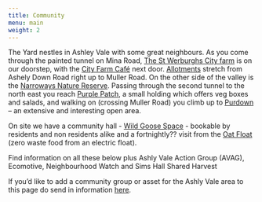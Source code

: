 ```yaml
---
title: Community
menu: main
weight: 2
---
```


The Yard nestles in Ashley Vale with some great neighbours. As you come through the painted tunnel on Mina Road, [The St Werburghs City farm](/community/st-werburghs-city-farm/) is on our doorstep, with the [City Farm Café](https://www.swcityfarm.co.uk/city-farm/the-farm-cafe/) next door. [Allotments](/community/ashley-vale-allotments/) stretch from Ashely Down Road right up to Muller Road. On the other side of the valley is the [Narroways Nature Reserve](/community/narroways-nature-reserve/). Passing through the second tunnel to the north east you reach [Purple Patch](/community/purple-patch/), a small holding which offers veg boxes and salads, and walking on (crossing Muller Road) you climb up to [Purdown](https://www.facebook.com/groups/friendsofsouthpurdown/) – an extensive and interesting open area.

On site we have a community hall - [Wild Goose Space](/community/wild-goose-space/) - bookable by residents and non residents alike and a fortnightly?? visit from the [Oat Float](/community/oat-float/) (zero waste food from an electric float).

Find information on all these below plus Ashly Vale Action Group (AVAG), Ecomotive, Neighbourhood Watch and Sims Hall Shared Harvest

If you’d like to add a community group or asset for the Ashly Vale area to this page do send in information [here](/contact).